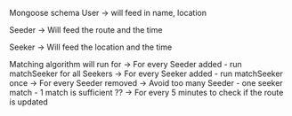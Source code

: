 Mongoose schema
User -> will feed in name, location

Seeder -> Will feed the route and the time

Seeker -> Will feed the location and the time

Matching algorithm will run for 
-> For every Seeder added - run matchSeeker for all Seekers
-> For every Seeker added - run matchSeeker once
-> For every Seeder removed
-> Avoid too many Seeder - one seeker match - 1 match is sufficient ??
-> For every 5 minutes to check if the route is updated



